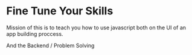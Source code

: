 # Fine Tune Your Skills

Mission of this is to teach you how to use javascript both on the UI of an app building proccess.

And the Backend / Problem Solving 

